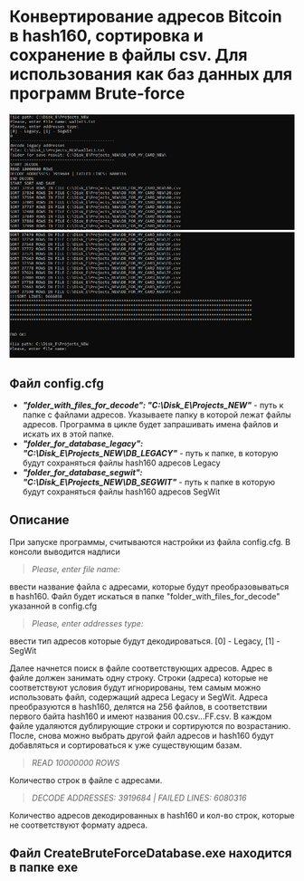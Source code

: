 
# Конвертирование адресов Bitcoin в hash160, сортировка и сохранение в файлы csv. Для использования как баз данных для программ Brute-force
![](image/Screenshot_1.png)
![](image/Screenshot_2.png)

## Файл config.cfg
* ***"folder_with_files_for_decode": "C:\\Disk_E\\Projects_NEW"*** - путь к папке с файлами адресов. Указываете папку в которой лежат файлы адресов. Программа в цикле будет запрашивать имена файлов и искать их в этой папке.
* ***"folder_for_database_legacy": "C:\\Disk_E\\Projects_NEW\\DB_LEGACY"*** - путь к папке, в которую будут сохраняться файлы hash160 адресов Legacy
* ***"folder_for_database_segwit": "C:\\Disk_E\\Projects_NEW\\DB_SEGWIT"*** - путь к папке в которую будут сохраняться файлы hash160 адресов SegWit


## Описание
При запуске программы, считываются настройки из файла config.cfg.
В консоли выводится надписи
> *Please, enter file name:*

ввести название файла с адресами, которые будут преобразовываться в hash160. Файл будет искаться в папке "folder_with_files_for_decode" указанной в config.cfg
> *Please, enter addresses type:*

ввести тип адресов которые будут декодироваться.
[0] - Legacy, [1] - SegWit

Далее начнется поиск в файле соответствующих адресов. Адрес в файле должен занимать одну строку. Строки (адреса) которые не соответствуют условия будут игнорированы, тем самым можно использовать файл, содержащий адреса Legacy и SegWit. Адреса преобразуются в hash160, делятся на 256 файлов, в соответствии первого байта hash160 и имеют названия 00.csv...FF.csv. В каждом файле удаляются дублирующие строки и сортируются по возрастанию. После, снова можно выбрать другой файл адресов и hash160 будут добавляться и сортироваться к уже существующим базам.

> *READ 10000000 ROWS*

Количество строк в файле с адресами.

> *DECODE ADDRESSES: 3919684 | FAILED LINES: 6080316*

Количество адресов декодированных в hash160 и кол-во строк, которые не соответствуют формату адреса.

## Файл CreateBruteForceDatabase.exe находится в папке exe
